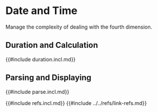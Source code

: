 # Date and Time

Manage the complexity of dealing with the fourth dimension.

## Duration and Calculation

{{#include duration.incl.md}}

## Parsing and Displaying

{{#include parse.incl.md}}

{{#include refs.incl.md}}
{{#include ../../refs/link-refs.md}}
